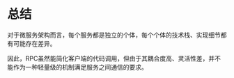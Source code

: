 # 总结

对于微服务架构而言，每个服务都是独立的个体，每个个体的技术栈、实现细节都有可能存在差异。

因此，RPC虽然能简化客户端的代码调用，但由于其耦合度高、灵活性差，并不能作为一种轻量级的机制满足服务之间通信的要求。
